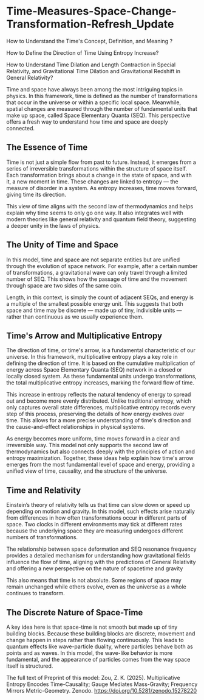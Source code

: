 # Time-Measures-Space-Change-Transformation-Refresh_Update

How to Understand the Time's Concept, Definition, and Meaning ? 

How to Define the Direction of Time Using Entropy Increase? 

How to Understand Time Dilation and Length Contraction in Special Relativity, and Gravitational Time Dilation and Gravitational Redshift in General Relativity?

Time and space have always been among the most intriguing topics in physics. In this framework, time is defined as the number of transformations that occur in the universe or within a specific local space. Meanwhile, spatial changes are measured through the number of fundamental units that make up space, called Space Elementary Quanta (SEQ). This perspective offers a fresh way to understand how time and space are deeply connected.

## The Essence of Time 

Time is not just a simple flow from past to future. Instead, it emerges from a series of irreversible transformations within the structure of space itself. Each transformation brings about a change in the state of space, and with it, a new moment in time. These changes are linked to entropy — the measure of disorder in a system. As entropy increases, time moves forward, giving time its direction.

This view of time aligns with the second law of thermodynamics and helps explain why time seems to only go one way. It also integrates well with modern theories like general relativity and quantum field theory, suggesting a deeper unity in the laws of physics.

## The Unity of Time and Space

In this model, time and space are not separate entities but are unified through the evolution of space network. For example, after a certain number of transformations, a gravitational wave can only travel through a limited number of SEQ. This shows how the passage of time and the movement through space are two sides of the same coin.

Length, in this context, is simply the count of adjacent SEQs, and energy is a multiple of the smallest possible energy unit. This suggests that both space and time may be discrete — made up of tiny, indivisible units — rather than continuous as we usually experience them.

## Time's Arrow and Multiplicative Entropy

The direction of time, or time's arrow, is a fundamental characteristic of our universe. In this framework, multiplicative entropy plays a key role in defining the direction of time. It is based on the cumulative multiplication of energy across Space Elementary Quanta (SEQ) network in a closed or locally closed system. As these fundamental units undergo transformations, the total multiplicative entropy increases, marking the forward flow of time.

This increase in entropy reflects the natural tendency of energy to spread out and become more evenly distributed. Unlike traditional entropy, which only captures overall state differences, multiplicative entropy records every step of this process, preserving the details of how energy evolves over time. This allows for a more precise understanding of time's direction and the cause-and-effect relationships in physical systems.

As energy becomes more uniform, time moves forward in a clear and irreversible way. This model not only supports the second law of thermodynamics but also connects deeply with the principles of action and entropy maximization. Together, these ideas help explain how time's arrow emerges from the most fundamental level of space and energy, providing a unified view of time, causality, and the structure of the universe.

## Time and Relativity

Einstein’s theory of relativity tells us that time can slow down or speed up depending on motion and gravity. In this model, such effects arise naturally from differences in how often transformations occur in different parts of space. Two clocks in different environments may tick at different rates because the underlying space they are measuring undergoes different numbers of transformations.

The relationship between space deformation and SEQ resonance frequency provides a detailed mechanism for understanding how gravitational fields influence the flow of time, aligning with the predictions of General Relativity and offering a new perspective on the nature of spacetime and gravity

This also means that time is not absolute. Some regions of space may remain unchanged while others evolve, even as the universe as a whole continues to transform.

## The Discrete Nature of Space-Time
A key idea here is that space-time is not smooth but made up of tiny building blocks. Because these building blocks are discrete, movement and change happen in steps rather than flowing continuously. This leads to quantum effects like wave-particle duality, where particles behave both as points and as waves. In this model, the wave-like behavior is more fundamental, and the appearance of particles comes from the way space itself is structured.

The full text of Preprint of this model: Zou, Z. K. (2025). Multiplicative Entropy Encodes Time-Causality; Gauge Mediates Mass-Gravity; Frequency Mirrors Metric-Geometry. Zenodo. https://doi.org/10.5281/zenodo.15278220
